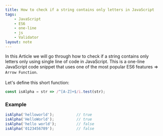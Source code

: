 ```yaml
---
title: How to check if a string contains only letters in JavaScript
tags:
    - JavaScript
    - ES6
    - one-line
    - js
    - Validator
layout: note
---
```




In this Article we will go through how to check if a string contains only letters only using single line of code in JavaScript.
This is a one-line JavaScript code snippet that uses one of the most popular ES6 features => `Arrow Function`.
<br/>
<br/>
Let's define this short function:

```js {.wrap}
const isAlpha = str => /^[A-Z]+$/i.test(str);
```

### Example

```js {.wrap}
isAlpha('helloworld');          // true
isAlpha('HelloWorld');          // true
isAlpha('hello world');         // false
isAlpha('0123456789');          // false
```